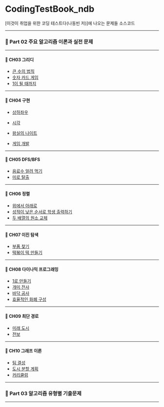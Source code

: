 # CodingTestBook_ndb
[이것이 취업을 위한 코딩 테스트다(나동빈 저)]에 나오는 문제들 소스코드

------



### &#128204; Part 02 주요 알고리즘 이론과 실전 문제

------

#### &#128210; CH03 그리디

- [큰 수의 법칙](https://github.com/wjh51333/CodingTestBook_ndb/blob/main/CH03%20-%20%EA%B7%B8%EB%A6%AC%EB%94%94/%ED%81%B0%20%EC%88%98%EC%9D%98%20%EB%B2%95%EC%B9%99.cpp)
- [숫자 카드 게임](https://github.com/wjh51333/CodingTestBook_ndb/blob/main/CH03%20-%20%EA%B7%B8%EB%A6%AC%EB%94%94/%EC%88%AB%EC%9E%90%20%EC%B9%B4%EB%93%9C%20%EA%B2%8C%EC%9E%84.cpp)
- [1이 될 때까지](https://github.com/wjh51333/CodingTestBook_ndb/blob/main/CH03%20-%20%EA%B7%B8%EB%A6%AC%EB%94%94/1%EC%9D%B4%20%EB%90%A0%20%EB%95%8C%EA%B9%8C%EC%A7%80.cpp)

------

#### &#128210; CH04 구현

- [상하좌우](https://github.com/wjh51333/CodingTestBook_ndb/blob/main/CH04%20-%20%EA%B5%AC%ED%98%84/%EC%83%81%ED%95%98%EC%A2%8C%EC%9A%B0.cpp)
- [시각](https://github.com/wjh51333/CodingTestBook_ndb/blob/main/CH04%20-%20%EA%B5%AC%ED%98%84/%EC%8B%9C%EA%B0%81.cpp)

- [왕실의 나이트](https://github.com/wjh51333/CodingTestBook_ndb/blob/main/CH04%20-%20%EA%B5%AC%ED%98%84/%EC%99%95%EC%8B%A4%EC%9D%98%20%EB%82%98%EC%9D%B4%ED%8A%B8.cpp)
- [게임 개발](https://github.com/wjh51333/CodingTestBook_ndb/blob/main/CH04%20-%20%EA%B5%AC%ED%98%84/%EA%B2%8C%EC%9E%84%20%EA%B0%9C%EB%B0%9C.cpp)

------

#### &#128210; CH05 DFS/BFS

- [음료수 얼려 먹기](https://github.com/wjh51333/CodingTestBook_ndb/blob/main/CH05%20-%20DFS%2C%20BFS/%EC%9D%8C%EB%A3%8C%EC%88%98%20%EC%96%BC%EB%A0%A4%20%EB%A8%B9%EA%B8%B0.cpp)
- [미로 탈출](https://github.com/wjh51333/CodingTestBook_ndb/blob/main/CH05%20-%20DFS%2C%20BFS/%EB%AF%B8%EB%A1%9C%20%ED%83%88%EC%B6%9C.cpp)

------

#### &#128210; CH06 정렬

- [위에서 아래로](https://github.com/wjh51333/CodingTestBook_ndb/blob/main/CH06%20-%20%EC%A0%95%EB%A0%AC/%EC%9C%84%EC%97%90%EC%84%9C%20%EC%95%84%EB%9E%98%EB%A1%9C.cpp)
- [성적이 낮은 순서로 학생 출력하기](https://github.com/wjh51333/CodingTestBook_ndb/blob/main/CH06%20-%20%EC%A0%95%EB%A0%AC/%EC%84%B1%EC%A0%81%EC%9D%B4%20%EB%82%AE%EC%9D%80%20%EC%88%9C%EC%84%9C%EB%A1%9C%20%ED%95%99%EC%83%9D%20%EC%B6%9C%EB%A0%A5%ED%95%98%EA%B8%B0.cpp)
- [두 배열의 원소 교체](https://github.com/wjh51333/CodingTestBook_ndb/blob/main/CH06%20-%20%EC%A0%95%EB%A0%AC/%EB%91%90%20%EB%B0%B0%EC%97%B4%EC%9D%98%20%EC%9B%90%EC%86%8C%20%EA%B5%90%EC%B2%B4.cpp)

------

#### &#128210; CH07 이진 탐색

- [부품 찾기](https://github.com/wjh51333/CodingTestBook_ndb/blob/main/CH07%20-%20%EC%9D%B4%EC%A7%84%20%ED%83%90%EC%83%89/%EB%B6%80%ED%92%88%20%EC%B0%BE%EA%B8%B0.cpp)
- [떡볶이 떡 만들기](https://github.com/wjh51333/CodingTestBook_ndb/blob/main/CH07%20-%20%EC%9D%B4%EC%A7%84%20%ED%83%90%EC%83%89/%EB%96%A1%EB%B3%B6%EC%9D%B4%20%EB%96%A1%20%EB%A7%8C%EB%93%A4%EA%B8%B0.cpp)

------

#### &#128210; CH08 다이나믹 프로그래밍

- [1로 만들기](https://github.com/wjh51333/CodingTestBook_ndb/blob/main/CH08%20-%20%EB%8B%A4%EC%9D%B4%EB%82%98%EB%AF%B9%20%ED%94%84%EB%A1%9C%EA%B7%B8%EB%9E%98%EB%B0%8D/1%EB%A1%9C%20%EB%A7%8C%EB%93%A4%EA%B8%B0.cpp)
- [개미 전사](https://github.com/wjh51333/CodingTestBook_ndb/blob/main/CH08%20-%20%EB%8B%A4%EC%9D%B4%EB%82%98%EB%AF%B9%20%ED%94%84%EB%A1%9C%EA%B7%B8%EB%9E%98%EB%B0%8D/%EA%B0%9C%EB%AF%B8%20%EC%A0%84%EC%82%AC.cpp)
- [바닥 공사](https://github.com/wjh51333/CodingTestBook_ndb/blob/main/CH08%20-%20%EB%8B%A4%EC%9D%B4%EB%82%98%EB%AF%B9%20%ED%94%84%EB%A1%9C%EA%B7%B8%EB%9E%98%EB%B0%8D/%EB%B0%94%EB%8B%A5%20%EA%B3%B5%EC%82%AC.cpp)
- [효율적인 화폐 구성](https://github.com/wjh51333/CodingTestBook_ndb/blob/main/CH08%20-%20%EB%8B%A4%EC%9D%B4%EB%82%98%EB%AF%B9%20%ED%94%84%EB%A1%9C%EA%B7%B8%EB%9E%98%EB%B0%8D/%ED%9A%A8%EC%9C%A8%EC%A0%81%EC%9D%B8%20%ED%99%94%ED%8F%90%20%EA%B5%AC%EC%84%B1.cpp)

------

#### &#128210; CH09 최단 경로

- [미래 도시]()
- [전보]()

------

#### &#128210; CH10 그래프 이론

- [팀 결성]()
- [도시 분할 계획]()
- [커리큘럼]()

------

#### 

### &#128204; Part 03 알고리즘 유형별 기출문제

------

